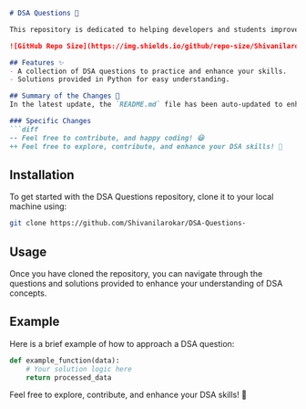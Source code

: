 ```markdown
# DSA Questions 🚀

This repository is dedicated to helping developers and students improve their skills in Data Structures and Algorithms (DSA) through a collection of curated questions and solutions.

![GitHub Repo Size](https://img.shields.io/github/repo-size/Shivanilarokar/DSA-Questions-) ![Contributors](https://img.shields.io/github/contributors/Shivanilarokar/DSA-Questions-) ![Issues](https://img.shields.io/github/issues/Shivanilarokar/DSA-Questions-)

## Features ✨
- A collection of DSA questions to practice and enhance your skills.
- Solutions provided in Python for easy understanding.

## Summary of the Changes 📝
In the latest update, the `README.md` file has been auto-updated to enhance clarity and provide additional information regarding the repository.

### Specific Changes
```diff
-- Feel free to contribute, and happy coding! 😃
++ Feel free to explore, contribute, and enhance your DSA skills! 🎉
```

## Installation
To get started with the DSA Questions repository, clone it to your local machine using:

```bash
git clone https://github.com/Shivanilarokar/DSA-Questions-
```

## Usage
Once you have cloned the repository, you can navigate through the questions and solutions provided to enhance your understanding of DSA concepts.

## Example
Here is a brief example of how to approach a DSA question:

```python
def example_function(data):
    # Your solution logic here
    return processed_data
```

Feel free to explore, contribute, and enhance your DSA skills! 🎉
```
